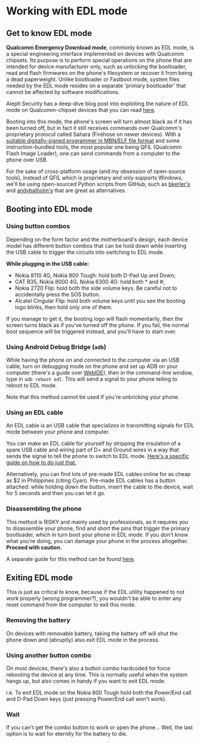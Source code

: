 # Working with EDL mode

## Get to know EDL mode
**Qualcomm Emergency Download mode**, commonly known as EDL mode, is a special engineering interface implemented on devices with Qualcomm chipsets. Its purpose is to perform special operations on the phone that are intended for device manufacturer only, such as unlocking the bootloader, read and flash firmwares on the phone's filesystem or recover it from being a dead paperweight. Unlike bootloader or Fastboot mode, system files needed by the EDL mode resides on a separate 'primary bootloader' that cannot be affected by software modifications. 

Aleph Security has a deep-dive blog post into exploiting the nature of EDL mode on Qualcomm-chipset devices that you can read [here](https://alephsecurity.com/2018/01/22/qualcomm-edl-1).

Booting into this mode, the phone's screen will turn almost black as if it has been turned off, but in fact it still receives commands over Qualcomm's proprietary protocol called Sahara (Firehose on newer devices). With a [suitable digitally-signed programmer in MBN/ELF file format](https://edl.bananahackers.net) and some instruction-bundled tools, the most popular one being QFIL (Qualcomm Flash Image Loader), one can send commands from a computer to the phone over USB.

For the sake of cross-platform usage (and my obsession of open-source tools), instead of QFIL which is proprietary and only supports Windows, we'll be using open-sourced Python scripts from GitHub, such as [bkerler's](https://github.com/bkerler/edl) and [andybalholm's](https://github.com/andybalholm/edl) that are great as alternatives.

## Booting into EDL mode
### Using button combos
Depending on the form factor and the motherboard's design, each device model has different button combos that can be hold down while inserting the USB cable to trigger the circuits into switching to EDL mode.

**While plugging in the USB cable:**
- Nokia 8110 4G, Nokia 800 Tough: hold both D-Pad Up and Down;
- CAT B35, Nokia 8000 4G, Nokia 6300 4G: hold both * and #;
- Nokia 2720 Flip: hold both the side volume keys. Be careful not to accidentally press the SOS button.
- Alcatel Cingular Flip: hold both volume keys until you see the booting logo blinks, then hold only one of them.

If you manage to get it, the booting logo will flash momentarily, then the screen turns black as if you've turned off the phone. If you fail, the normal boot sequence will be triggered instead, and you'll have to start over.

### Using Android Debug Bridge (`adb`)
While having the phone on and connected to the computer via an USB cable, turn on debugging mode on the phone and set up ADB on your computer (there's a guide over [WebIDE](/development/webide)), then in the command-line window, type in `adb reboot edl`. This will send a signal to your phone telling to reboot to EDL mode.

Note that this method cannot be used if you're unbricking your phone.
 
### Using an EDL cable
An EDL cable is an USB cable that specializes in transmitting signals for EDL mode between your phone and computer.

You can make an EDL cable for yourself by stripping the insulation of a spare USB cable and wiring part of D+ and Ground wires in a way that sends the signal to tell the phone to switch to EDL mode. [Here's a specific guide on how to do just that.](/root/edl/diy-edl-cable)

Alternatively, you can find lots of pre-made EDL cables online for as cheap as $2 in Philippines (citing Cyan). Pre-made EDL cables has a button attached: while holding down the button, insert the cable to the device, wait for 5 seconds and then you can let it go.

### Disassembling the phone
This method is RISKY and mainly used by professionals, as it requires you to disassemble your phone, find and short the pins that trigger the primary bootloader, which in turn boot your phone in EDL mode. If you don't know what you're doing, you can damage your phone in the process altogether. **Proceed with caution.**

A separate guide for this method can be found [here](/root/edl/disassemble).

## Exiting EDL mode
This is just as critical to know, because if the EDL utility happened to not work properly (wrong programmer?), you wouldn't be able to enter any reset command from the computer to exit this mode.

### Removing the battery
On devices with removable battery, taking the battery off will shut the phone down and (abruptly) also exit EDL mode in the process.

### Using another button combo
On most devices, there's also a button combo hardcoded for force rebooting the device at any time. This is normally useful when the system hangs up, but also comes in handy if you want to exit EDL mode. 

i.e. To exit EDL mode on the Nokia 800 Tough hold both the Power/End call and D-Pad Down keys (just pressing Power/End call won't work).

### Wait
If you can't get the combo button to work or open the phone... Well, the last option is to wait for eternity for the battery to die.
